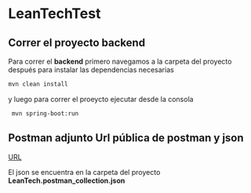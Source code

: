 # LeanTechTest


## Correr el proyecto backend

Para correr el **backend** primero navegamos a la carpeta del proyecto después para instalar las dependencias necesarias 

```bash
mvn clean install
```

y luego para correr el proeycto ejecutar desde la consola

```bash
 mvn spring-boot:run
```
## Postman adjunto Url pública de postman y json

[URL](https://www.getpostman.com/collections/14331c0149dc0438d52b)

El json se encuentra en la carpeta del proyecto **LeanTech.postman_collection.json**
